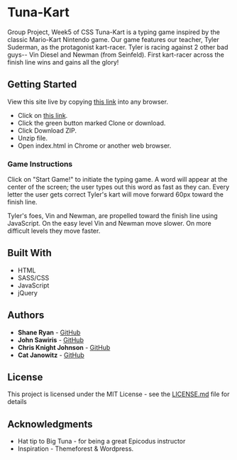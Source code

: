# Tuna-Kart

Group Project, Week5 of CSS
Tuna-Kart is a typing game inspired by the classic Mario-Kart Nintendo game. Our game features our teacher, Tyler Suderman, as the protagonist kart-racer. Tyler is racing against 2 other bad guys-- Vin Diesel and Newman (from Seinfeld). First kart-racer across the finish line wins and gains all the glory!

## Getting Started

View this site live by copying [this link](https://ferociousfox/github.io/Tuna-Kart/) into any browser.

* Click on [this link](https://github.com/ferociousfox/Tuna-Kart).
* Click the green button marked Clone or download.
* Click Download ZIP.
* Unzip file.
* Open index.html in Chrome or another web browser.

### Game Instructions

Click on "Start Game!" to initiate the typing game. A word will appear at the center of the screen; the user types out this word as fast as they can.  Every letter the user gets correct Tyler's kart will move forward 60px toward the finish line.

Tyler's foes, Vin and Newman, are propelled toward the finish line using JavaScript. On the easy level Vin and Newman move slower. On more difficult levels they move faster.


## Built With

* HTML
* SASS/CSS
* JavaScript
* jQuery

## Authors

* **Shane Ryan** - [GitHub](https://github.com/ferociousfox)
* **John Sawiris** - [GitHub](https://github.com/JohnSawiris)
* **Chris Knight Johnson** - [GitHub](https://github.com/noodlebrains)
* **Cat Janowitz** - [GitHub](https://github.com/thatcat13)



## License

This project is licensed under the MIT License - see the [LICENSE.md](LICENSE.md) file for details

## Acknowledgments

* Hat tip to Big Tuna - for being a great Epicodus instructor
* Inspiration - Themeforest & Wordpress.
